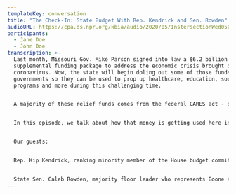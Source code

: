 ```yaml
---
templateKey: conversation
title: "The Check-In: State Budget With Rep. Kendrick and Sen. Rowden"
audioURL: https://cpa.ds.npr.org/kbia/audio/2020/05/InstersectionWed0506ForWeb.mp3
participants:
  - Jane Doe
  - John Doe
transcription: >-
  Last month, Missouri Gov. Mike Parson signed into law a $6.2 billion
  supplemental funding package to address the economic crisis brought on by the
  coronavirus. Now, the state will begin doling out some of those funds to local
  governments so they can be used to prop up healthcare, education, social
  programs and more during this challenging time.


  A majority of these relief funds comes from the federal CARES act - or Coronavirus Aid, Relief and Economic Security Act. How these funds are used is largely determined state by state.


  In this episode, we talk about how that money is getting used here in Missouri, in addition to how state lawmakers are working on passing next year’s state budget which comes with its own challenges.


  Our guests:


  Rep. Kip Kendrick, ranking minority member of the House budget committee who represents part of Boone County in the 45th district. He also is serving on the governor’s task force recommending ways the state spends the federal stimulus funds.


  State Sen. Caleb Rowden, majority floor leader who represents Boone and Cooper counties in the state Senate. He’s previously served two terms in the state house of representatives.
---
```

